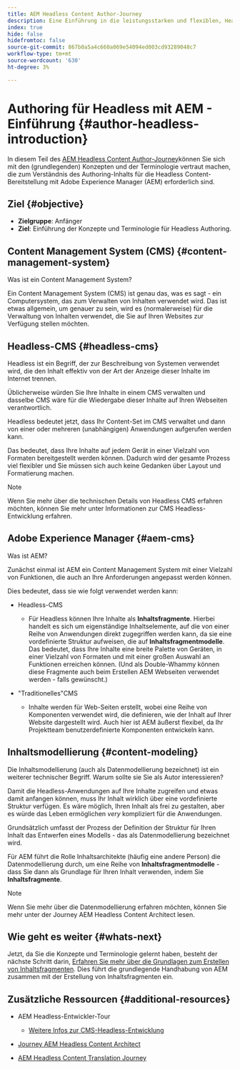 ```yaml
---
title: AEM Headless Content Author-Journey
description: Eine Einführung in die leistungsstarken und flexiblen, Headless-Funktionen von Adobe Experience Manager und die Erstellung von Inhalten für Ihr Projekt.
index: true
hide: false
hidefromtoc: false
source-git-commit: 867b0a5a4c660a069e54094ed003cd93289048c7
workflow-type: tm+mt
source-wordcount: '630'
ht-degree: 3%

---
```


# Authoring für Headless mit AEM - Einführung {#author-headless-introduction}

In diesem Teil des [AEM Headless Content Author-Journey](overview.md)können Sie sich mit den (grundlegenden) Konzepten und der Terminologie vertraut machen, die zum Verständnis des Authoring-Inhalts für die Headless Content-Bereitstellung mit Adobe Experience Manager (AEM) erforderlich sind.

## Ziel {#objective}

* **Zielgruppe**: Anfänger
* **Ziel**: Einführung der Konzepte und Terminologie für Headless Authoring.

## Content Management System (CMS) {#content-management-system}

Was ist ein Content Management System?

Ein Content Management System (CMS) ist genau das, was es sagt - ein Computersystem, das zum Verwalten von Inhalten verwendet wird. Das ist etwas allgemein, um genauer zu sein, wird es (normalerweise) für die Verwaltung von Inhalten verwendet, die Sie auf Ihren Websites zur Verfügung stellen möchten.

## Headless-CMS {#headless-cms}

Headless ist ein Begriff, der zur Beschreibung von Systemen verwendet wird, die den Inhalt effektiv von der Art der Anzeige dieser Inhalte im Internet trennen.

Üblicherweise würden Sie Ihre Inhalte in einem CMS verwalten und dasselbe CMS wäre für die Wiedergabe dieser Inhalte auf Ihren Webseiten verantwortlich.

Headless bedeutet jetzt, dass Ihr Content-Set im CMS verwaltet und dann von einer oder mehreren (unabhängigen) Anwendungen aufgerufen werden kann.

Das bedeutet, dass Ihre Inhalte auf jedem Gerät in einer Vielzahl von Formaten bereitgestellt werden können. Dadurch wird der gesamte Prozess viel flexibler und Sie müssen sich auch keine Gedanken über Layout und Formatierung machen.

>[!NOTE]
>
>Wenn Sie mehr über die technischen Details von Headless CMS erfahren möchten, können Sie mehr unter Informationen zur CMS Headless-Entwicklung erfahren.

## Adobe Experience Manager {#aem-cms}

Was ist AEM?

Zunächst einmal ist AEM ein Content Management System mit einer Vielzahl von Funktionen, die auch an Ihre Anforderungen angepasst werden können.

Dies bedeutet, dass sie wie folgt verwendet werden kann:

* Headless-CMS
   * Für Headless können Ihre Inhalte als **Inhaltsfragmente**.
Hierbei handelt es sich um eigenständige Inhaltselemente, auf die von einer Reihe von Anwendungen direkt zugegriffen werden kann, da sie eine vordefinierte Struktur aufweisen, die auf **Inhaltsfragmentmodelle**.
Das bedeutet, dass Ihre Inhalte eine breite Palette von Geräten, in einer Vielzahl von Formaten und mit einer großen Auswahl an Funktionen erreichen können.
(Und als Double-Whammy können diese Fragmente auch beim Erstellen AEM Webseiten verwendet werden - falls gewünscht.)

* &quot;Traditionelles&quot;CMS
   * Inhalte werden für Web-Seiten erstellt, wobei eine Reihe von Komponenten verwendet wird, die definieren, wie der Inhalt auf Ihrer Website dargestellt wird. Auch hier ist AEM äußerst flexibel, da Ihr Projektteam benutzerdefinierte Komponenten entwickeln kann.

## Inhaltsmodellierung {#content-modeling}

Die Inhaltsmodellierung (auch als Datenmodellierung bezeichnet) ist ein weiterer technischer Begriff. Warum sollte sie Sie als Autor interessieren?

Damit die Headless-Anwendungen auf Ihre Inhalte zugreifen und etwas damit anfangen können, muss Ihr Inhalt wirklich über eine vordefinierte Struktur verfügen. Es wäre möglich, Ihren Inhalt als frei zu gestalten, aber es würde das Leben ermöglichen *very* kompliziert für die Anwendungen.

Grundsätzlich umfasst der Prozess der Definition der Struktur für Ihren Inhalt das Entwerfen eines Modells - das als Datenmodellierung bezeichnet wird.

Für AEM führt die Rolle Inhaltsarchitekte (häufig eine andere Person) die Datenmodellierung durch, um eine Reihe von **Inhaltsfragmentmodelle** - dass Sie dann als Grundlage für Ihren Inhalt verwenden, indem Sie **Inhaltsfragmente**.

>[!NOTE]
>
>Wenn Sie mehr über die Datenmodellierung erfahren möchten, können Sie mehr unter der Journey AEM Headless Content Architect lesen.

## Wie geht es weiter {#whats-next}

Jetzt, da Sie die Konzepte und Terminologie gelernt haben, besteht der nächste Schritt darin, [Erfahren Sie mehr über die Grundlagen zum Erstellen von Inhaltsfragmenten](basics.md). Dies führt die grundlegende Handhabung von AEM zusammen mit der Erstellung von Inhaltsfragmenten ein.

## Zusätzliche Ressourcen {#additional-resources}

* AEM Headless-Entwickler-Tour
   * [Weitere Infos zur CMS-Headless-Entwicklung](/help/journey-headless/developer/learn-about.md)

* [Journey AEM Headless Content Architect](/help/journey-headless/architect/overview.md)

* [AEM Headless Content Translation Journey](/help/journey-headless/translation/overview.md)
